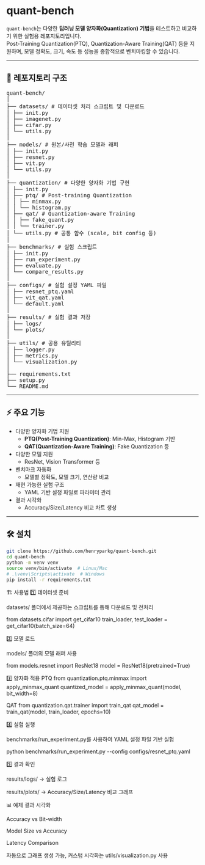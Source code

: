 # quant-bench

`quant-bench`는 다양한 **딥러닝 모델 양자화(Quantization) 기법**을 테스트하고 비교하기 위한 실험용 레포지토리입니다.  
Post-Training Quantization(PTQ), Quantization-Aware Training(QAT) 등을 지원하며, 모델 정확도, 크기, 속도 등 성능을 종합적으로 벤치마킹할 수 있습니다.

---

## 📂 레포지토리 구조

<pre>
quant-bench/
│
├── datasets/ # 데이터셋 처리 스크립트 및 다운로드
│ ├── init.py
│ ├── imagenet.py
│ ├── cifar.py
│ └── utils.py
│
├── models/ # 원본/사전 학습 모델과 래퍼
│ ├── init.py
│ ├── resnet.py
│ ├── vit.py
│ └── utils.py
│
├── quantization/ # 다양한 양자화 기법 구현
│ ├── init.py
│ ├── ptq/ # Post-training Quantization
│ │ ├── minmax.py
│ │ └── histogram.py
│ ├── qat/ # Quantization-aware Training
│ │ ├── fake_quant.py
│ │ └── trainer.py
│ └── utils.py # 공통 함수 (scale, bit config 등)
│
├── benchmarks/ # 실험 스크립트
│ ├── init.py
│ ├── run_experiment.py
│ ├── evaluate.py
│ └── compare_results.py
│
├── configs/ # 실험 설정 YAML 파일
│ ├── resnet_ptq.yaml
│ ├── vit_qat.yaml
│ └── default.yaml
│
├── results/ # 실험 결과 저장
│ ├── logs/
│ └── plots/
│
├── utils/ # 공용 유틸리티
│ ├── logger.py
│ ├── metrics.py
│ └── visualization.py
│
├── requirements.txt
├── setup.py
└── README.md
</pre>

---

## ⚡ 주요 기능

- 다양한 양자화 기법 지원
  - **PTQ(Post-Training Quantization)**: Min-Max, Histogram 기반
  - **QAT(Quantization-Aware Training)**: Fake Quantization 등
- 다양한 모델 지원
  - ResNet, Vision Transformer 등
- 벤치마크 자동화
  - 모델별 정확도, 모델 크기, 연산량 비교
- 재현 가능한 실험 구조
  - YAML 기반 설정 파일로 파라미터 관리
- 결과 시각화
  - Accuracy/Size/Latency 비교 차트 생성

---

## 🛠 설치

```bash
git clone https://github.com/henryparkg/quant-bench.git
cd quant-bench
python -m venv venv
source venv/bin/activate  # Linux/Mac
# .\venv\Scripts\activate  # Windows
pip install -r requirements.txt

```

🏗 사용법
1️⃣ 데이터셋 준비

datasets/ 폴더에서 제공하는 스크립트를 통해 다운로드 및 전처리

from datasets.cifar import get_cifar10
train_loader, test_loader = get_cifar10(batch_size=64)

2️⃣ 모델 로드

models/ 폴더의 모델 래퍼 사용

from models.resnet import ResNet18
model = ResNet18(pretrained=True)

3️⃣ 양자화 적용
PTQ
from quantization.ptq.minmax import apply_minmax_quant
quantized_model = apply_minmax_quant(model, bit_width=8)

QAT
from quantization.qat.trainer import train_qat
qat_model = train_qat(model, train_loader, epochs=10)

4️⃣ 실험 실행

benchmarks/run_experiment.py를 사용하여 YAML 설정 파일 기반 실험

python benchmarks/run_experiment.py --config configs/resnet_ptq.yaml

5️⃣ 결과 확인

results/logs/ → 실험 로그

results/plots/ → Accuracy/Size/Latency 비교 그래프

📊 예제 결과 시각화

Accuracy vs Bit-width

Model Size vs Accuracy

Latency Comparison

자동으로 그래프 생성 가능, 커스텀 시각화는 utils/visualization.py 사용
